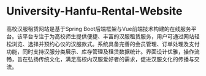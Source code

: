 # University-Hanfu-Rental-Website
高校汉服租赁网站是基于Spring Boot后端框架与Vue前端技术构建的在线服务平台。该平台专注于为高校师生提供便捷、丰富的汉服租赁服务，用户可通过网站轻松浏览、选择并预约心仪的汉服款式。系统具备完善的会员管理、订单处理及支付功能，同时支持汉服分类展示、库存管理及租赁数据统计。界面设计优雅，操作流畅，旨在弘扬传统文化，满足高校内汉服爱好者的需求，促进汉服文化的传播与交流。
